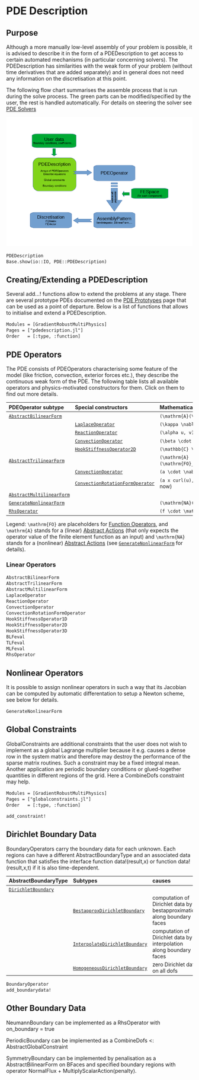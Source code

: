
# PDE Description

## Purpose

Although a more manually low-level assembly of your problem is possible, it is advised to describe it in the form of a PDEDescription
to get access to certain automated mechanisms (in particular concerning solvers). The PDEDescription has similarities with the weak form of your problem (without time derivatives that are added separately) and in general does not need any information on the discretisation at this point.

The following flow chart summarises the assemble process that is run during the solve process. The green parts can be modified/specified by the user, the rest is handled automatically. For details on steering the solver see [PDE Solvers](@ref)

![Assembly Flowchart](assembly_flowchart.png) 


```@docs
PDEDescription
Base.show(io::IO, PDE::PDEDescription)
```


## Creating/Extending a PDEDescription

Several add...! functions allow to extend the problems at any stage. There are several prototype PDEs documented on the [PDE Prototypes](@ref) page that can be used as a point of departure. Below is a list of functions that allows to initialise and extend a PDEDescription.

```@autodocs
Modules = [GradientRobustMultiPhysics]
Pages = ["pdedescription.jl"]
Order   = [:type, :function]
```

## PDE Operators

The PDE consists of PDEOperators characterising some feature of the model (like friction, convection, exterior forces etc.), they describe the continuous weak form of the PDE. The following table lists all available operators and physics-motivated constructors for them. Click on them to find out more details.


| PDEOperator subtype                 | Special constructors                     | Mathematically                                                         |
| :---------------------------------- | :--------------------------------------- | :--------------------------------------------------------------------- |
| [`AbstractBilinearForm`](@ref)      |                                          | ``(\mathrm{A}(\mathrm{FO}_1(u)),\mathrm{FO}_2(v))``                    |
|                                     | [`LaplaceOperator`](@ref)                | ``(\kappa \nabla u,\nabla v)``                                         |
|                                     | [`ReactionOperator`](@ref)               | ``(\alpha u, v)``                                                      |
|                                     | [`ConvectionOperator`](@ref)             | ``(\beta \cdot \nabla u, v)`` (beta is function)                       |
|                                     | [`HookStiffnessOperator2D`](@ref)        | ``(\mathbb{C} \epsilon(u),\epsilon(v))``                               |
| [`AbstractTrilinearForm`](@ref)     |                                          | ``(\mathrm{A}(\mathrm{FO}_1(a),\mathrm{FO}_2(u)),\mathrm{FO}_3(v))``   |
|                                     | [`ConvectionOperator`](@ref)             | ``(a \cdot \nabla u, v)`` (a is registered unknown)                    |
|                                     | [`ConvectionRotationFormOperator`](@ref) | ``(a x curl(u),v)`` (a is registered unknown, only 2D for now)         |
| [`AbstractMultilinearForm`](@ref)   |                                          |                                                                        |
| [`GenerateNonlinearForm`](@ref)     |                                          | ``(\mathrm{NA}(\mathrm{FO}_1(u)),\mathrm{FO}_3(v))``                   |
| [`RhsOperator`](@ref)               |                                          | ``(f \cdot \mathrm{FO}(v))``                                           |

Legend: ``\mathrm{FO}``  are placeholders for [Function Operators](@ref), and ``\mathrm{A}`` stands for a (linear) [Abstract Actions](@ref) (that only expects the operator value of the finite element function as an input) and ``\mathrm{NA}`` stands for a (nonlinear) [Abstract Actions](@ref) (see [`GenerateNonlinearForm`](@ref) for details).


### Linear Operators

```@docs
AbstractBilinearForm
AbstractTrilinearForm
AbstractMultilinearForm
LaplaceOperator
ReactionOperator
ConvectionOperator
ConvectionRotationFormOperator
HookStiffnessOperator1D
HookStiffnessOperator2D
HookStiffnessOperator3D
BLFeval
TLFeval
MLFeval
RhsOperator
```

## Nonlinear Operators

It is possible to assign nonlinear operators in such a way that its Jacobian can be computed by automatic differentation to setup a Newton scheme, see below for details.

```@docs
GenerateNonlinearForm
```


## Global Constraints

GlobalConstraints are additional constraints that the user does not wish to implement as a global Lagrange multiplier because it e.g. causes a dense row in the system matrix and therefore may destroy the performance of the sparse matrix routines. Such a constraint may be a fixed integral mean. Another application are periodic boundary conditions or glued-together quantities in different regions of the grid. Here a CombineDofs constraint may help.

```@autodocs
Modules = [GradientRobustMultiPhysics]
Pages = ["globalconstraints.jl"]
Order   = [:type, :function]
```

```@docs
add_constraint!
```


## Dirichlet Boundary Data

BoundaryOperators carry the boundary data for each unknown. Each regions can have a different AbstractBoundaryType and an associated data function that satisfies the interface function data!(result,x) or function data!(result,x,t) if it is also time-dependent.


| AbstractBoundaryType                | Subtypes                                 | causes                                                                  |
| :---------------------------------- | :--------------------------------------- | :---------------------------------------------------------------------- |
| [`DirichletBoundary`](@ref)         |                                          |                                                                         |
|                                     | [`BestapproxDirichletBoundary`](@ref)    | computation of Dirichlet data by bestapproximation along boundary faces |
|                                     | [`InterpolateDirichletBoundary`](@ref)   | computation of Dirichlet data by interpolation along boundary faces     |
|                                     | [`HomogeneousDirichletBoundary`](@ref)   | zero Dirichlet data on all dofs                                         |


```@docs
BoundaryOperator
add_boundarydata!
```

## Other Boundary Data

NeumannBoundary can be implemented as a RhsOperator with on_boundary = true

PeriodicBoundary can be implemented as a CombineDofs <: AbstractGlobalConstraint

SymmetryBoundary can be implemented by penalisation as a AbstractBilinearForm on BFaces and specified boundary regions with operator NormalFlux + MultiplyScalarAction(penalty).
